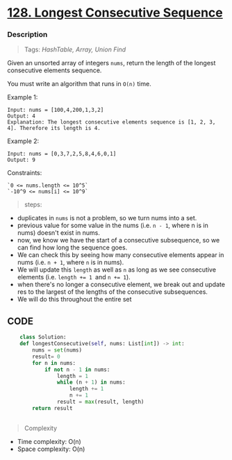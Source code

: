 # <a href="https://leetcode.com/problems/longest-consecutive-sequence/?envType=study-plan-v2&envId=top-interview-150">128. Longest Consecutive Sequence</a>

### Description

> Tags: *HashTable, Array, Union Find*


Given an unsorted array of integers `nums`, return the length of the longest consecutive elements sequence.

You must write an algorithm that runs in `O(n)` time.

 
Example 1:
```
Input: nums = [100,4,200,1,3,2]
Output: 4
Explanation: The longest consecutive elements sequence is [1, 2, 3, 4]. Therefore its length is 4.
```
Example 2:
```
Input: nums = [0,3,7,2,5,8,4,6,0,1]
Output: 9
```


Constraints:
```
`0 <= nums.length <= 10^5`
`-10^9 <= nums[i] <= 10^9`

```
> steps:

- duplicates in `nums` is not a problem, so we turn nums into a set.
- previous value for some value in the nums (i.e. `n - 1`, where n is in nums) doesn't exist in nums.
- now, we know we have the start of a consecutive subsequence, so we can find how long the sequence goes. 
- We can check this by seeing how many consecutive elements appear in nums (i.e. `n + 1`, where `n` is in nums).
- We will update this `length` as well as `n` as long as we see consecutive elements (i.e. `length += 1 `and `n += 1`).
- when there's no longer a consecutive element, we break out and update  
    res to the largest of the lengths of the consecutive subsequences.
- We will do this throughout the entire set



## CODE
```python
    class Solution:
    def longestConsecutive(self, nums: List[int]) -> int:
        nums = set(nums)
        result= 0
        for n in nums:
            if not n - 1 in nums:
                length = 1
                while (n + 1) in nums:
                    length += 1
                    n += 1
                result = max(result, length)
        return result
             
```

> Complexity
- Time complexity: O(n)
- Space complexity: O(n)



